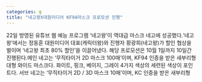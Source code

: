 ```yaml
---
categories: g
title: "네고왕X대원미디어 KF94마스크 프로모션 진행"
---
```

22일 방영된 유튜브 웹 예능 프로그램 ‘네고왕’이 역대급 마스크 네고에 성공했다.‘네고왕’에서는 정동훈 대원미디어 대표(캐릭터왕)와 진행자 황광희(네고왕)가 할인 협상을 벌이며 ‘네고왕 최초 80% 할인’을 이끌어냈다. 해당 프로모션은 10월 1일까지 10일간 진행된다.메인 네고는 ‘무직타이거 2D 마스크 100매’이며, KF94 인증을 받은 새부리형 대형 와이드 마스크다. 화이트, 핑크, 베이지, 그레이 4가지 색상의 세련된 색상이 포인트다. 서브 네고는 ‘무직타이거 2D / 3D 마스크 10매’이며, KC 인증을 받은 새부리형